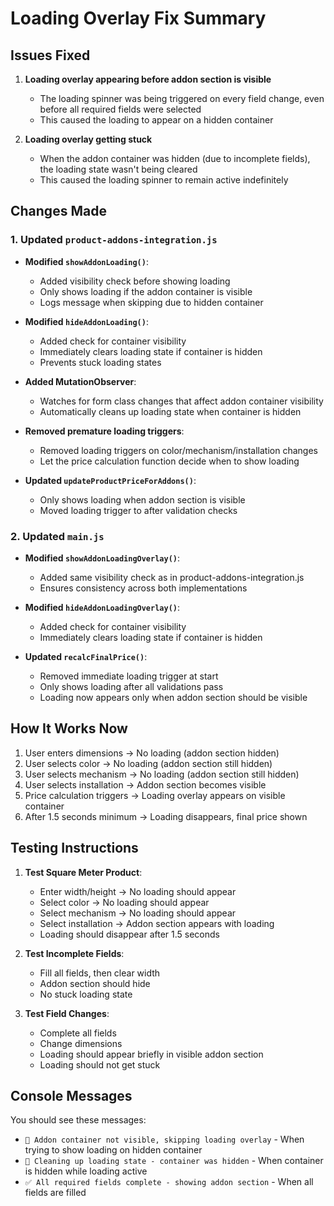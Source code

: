 # Loading Overlay Fix Summary

## Issues Fixed

1. **Loading overlay appearing before addon section is visible**
   - The loading spinner was being triggered on every field change, even before all required fields were selected
   - This caused the loading to appear on a hidden container

2. **Loading overlay getting stuck**
   - When the addon container was hidden (due to incomplete fields), the loading state wasn't being cleared
   - This caused the loading spinner to remain active indefinitely

## Changes Made

### 1. Updated `product-addons-integration.js`

- **Modified `showAddonLoading()`**:
  - Added visibility check before showing loading
  - Only shows loading if the addon container is visible
  - Logs message when skipping due to hidden container

- **Modified `hideAddonLoading()`**:
  - Added check for container visibility
  - Immediately clears loading state if container is hidden
  - Prevents stuck loading states

- **Added MutationObserver**:
  - Watches for form class changes that affect addon container visibility
  - Automatically cleans up loading state when container is hidden

- **Removed premature loading triggers**:
  - Removed loading triggers on color/mechanism/installation changes
  - Let the price calculation function decide when to show loading

- **Updated `updateProductPriceForAddons()`**:
  - Only shows loading when addon section is visible
  - Moved loading trigger to after validation checks

### 2. Updated `main.js`

- **Modified `showAddonLoadingOverlay()`**:
  - Added same visibility check as in product-addons-integration.js
  - Ensures consistency across both implementations

- **Modified `hideAddonLoadingOverlay()`**:
  - Added check for container visibility
  - Immediately clears loading state if container is hidden

- **Updated `recalcFinalPrice()`**:
  - Removed immediate loading trigger at start
  - Only shows loading after all validations pass
  - Loading now appears only when addon section should be visible

## How It Works Now

1. User enters dimensions → No loading (addon section hidden)
2. User selects color → No loading (addon section still hidden)
3. User selects mechanism → No loading (addon section still hidden)
4. User selects installation → Addon section becomes visible
5. Price calculation triggers → Loading overlay appears on visible container
6. After 1.5 seconds minimum → Loading disappears, final price shown

## Testing Instructions

1. **Test Square Meter Product**:
   - Enter width/height → No loading should appear
   - Select color → No loading should appear
   - Select mechanism → No loading should appear
   - Select installation → Addon section appears with loading
   - Loading should disappear after 1.5 seconds

2. **Test Incomplete Fields**:
   - Fill all fields, then clear width
   - Addon section should hide
   - No stuck loading state

3. **Test Field Changes**:
   - Complete all fields
   - Change dimensions
   - Loading should appear briefly in visible addon section
   - Loading should not get stuck

## Console Messages

You should see these messages:
- `🚫 Addon container not visible, skipping loading overlay` - When trying to show loading on hidden container
- `🧹 Cleaning up loading state - container was hidden` - When container is hidden while loading active
- `✅ All required fields complete - showing addon section` - When all fields are filled
